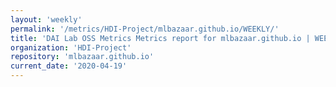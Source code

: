 ```yaml
---
layout: 'weekly'
permalink: '/metrics/HDI-Project/mlbazaar.github.io/WEEKLY/'
title: 'DAI Lab OSS Metrics Metrics report for mlbazaar.github.io | WEEKLY-REPORT-2020-04-19'
organization: 'HDI-Project'
repository: 'mlbazaar.github.io'
current_date: '2020-04-19'
---
```

